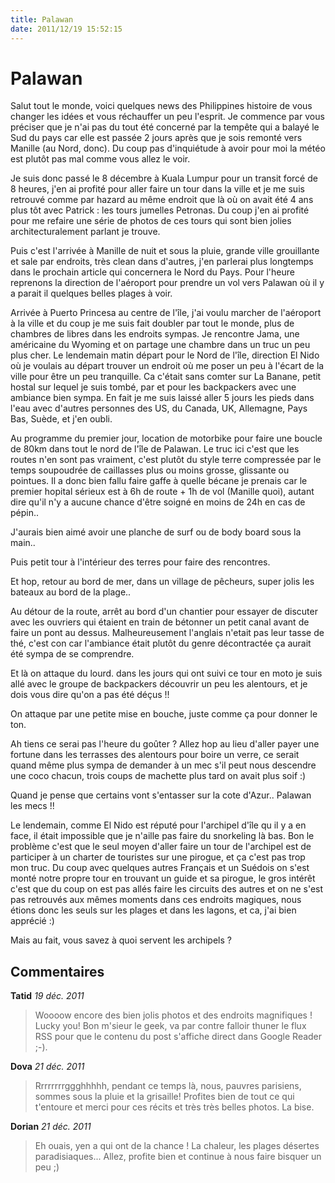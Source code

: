 ```yaml
---
title: Palawan
date: 2011/12/19 15:52:15
---
```


# Palawan

Salut tout le monde, voici quelques news des Philippines histoire de vous changer les idées et vous réchauffer un peu l'esprit.
Je commence par vous préciser que je n'ai pas du tout été concerné par la tempête qui a balayé le Sud du pays car elle est passée 2 jours après que je sois remonté vers Manille (au Nord, donc). Du coup pas d'inquiétude à avoir pour moi la météo est plutôt pas mal comme vous allez le voir.

Je suis donc passé le 8 décembre à Kuala Lumpur pour un transit forcé de 8 heures, j'en ai profité pour aller faire un tour dans la ville et je me suis retrouvé comme par hazard au même endroit que là où on avait été 4 ans plus tôt avec Patrick : les tours jumelles Petronas. Du coup j'en ai profité pour me refaire une série de photos de ces tours qui sont bien jolies architecturalement parlant je trouve.

<!--<img src="http://etienne.croclemonde.org/public/Philippines/DSCF2186.jpg" />-->

Puis c'est l'arrivée à Manille de nuit et sous la pluie, grande ville grouillante et sale par endroits, très clean dans d'autres, j'en parlerai plus longtemps dans le prochain article qui concernera le Nord du Pays. Pour l'heure reprenons la direction de l'aéroport pour prendre un vol vers Palawan où il y a parait il quelques belles plages à voir.

Arrivée à Puerto Princesa au centre de l'île, j'ai voulu marcher de l'aéroport à la ville et du coup je me suis fait doubler par tout le monde, plus de chambres de libres dans les endroits sympas. Je rencontre Jama, une américaine du Wyoming et on partage une chambre dans un truc un peu plus cher. Le lendemain matin départ pour le Nord de l'île, direction El Nido où je voulais au départ trouver un endroit où me poser un peu à l'écart de la ville pour être un peu tranquille. Ca c'était sans comter sur La Banane, petit hostal sur lequel je suis tombé, par et pour les backpackers avec une ambiance bien sympa. En fait je me suis laissé aller 5 jours les pieds dans l'eau avec d'autres personnes des US, du Canada, UK, Allemagne, Pays Bas, Suède, et j'en oubli.

Au programme du premier jour, location de motorbike pour faire une boucle de 80km dans tout le nord de l'île de Palawan. Le truc ici c'est que les routes n'en sont pas vraiment, c'est plutôt du style terre compressée par le temps soupoudrée de caillasses plus ou moins grosse, glissante ou pointues. Il a donc bien fallu faire gaffe à quelle bécane je prenais car le premier hopital sérieux est à 6h de route + 1h de vol (Manille quoi), autant dire qu'il n'y a aucune chance d'être soigné en moins de 24h en cas de pépin..

<!--<img src="http://etienne.croclemonde.org/public/Philippines/DSCF2193.jpg" />-->

J'aurais bien aimé avoir une planche de surf ou de body board sous la main..

<!--<img src="http://etienne.croclemonde.org/public/Philippines/DSCF2196.jpg" />-->

Puis petit tour à l'intérieur des terres pour faire des rencontres.

<!--<img src="http://etienne.croclemonde.org/public/Philippines/DSCF2198.jpg" />-->
<!--<img src="http://etienne.croclemonde.org/public/Philippines/DSCF2202.jpg" />-->
<!--<img src="http://etienne.croclemonde.org/public/Philippines/DSCF2218.jpg" />-->

Et hop, retour au bord de mer, dans un village de pêcheurs, super jolis les bateaux au bord de la plage..

<!--<img src="http://etienne.croclemonde.org/public/Philippines/DSCF2207.jpg" />-->
<!--<img src="http://etienne.croclemonde.org/public/Philippines/DSCF2210.jpg" />-->
<!--<img src="http://etienne.croclemonde.org/public/Philippines/DSCF2220.jpg" />-->

Au détour de la route, arrêt au bord d'un chantier pour essayer de discuter avec les ouvriers qui étaient en train de bétonner un petit canal avant de faire un pont au dessus. Malheureusement l'anglais n'etait pas leur tasse de thé, c'est con car l'ambiance était plutôt du genre décontractée ça aurait été sympa de se comprendre.

<!--<img src="http://etienne.croclemonde.org/public/Philippines/DSCF2222.jpg" />-->

Et là on attaque du lourd. dans les jours qui ont suivi ce tour en moto je suis allé avec le groupe de backpackers découvrir un peu les alentours, et je dois vous dire qu'on a pas été déçus !!

On attaque par une petite mise en bouche, juste comme ça pour donner le ton.

<!--<img src="http://etienne.croclemonde.org/public/Philippines/DSCF2224.jpg" />-->

Ah tiens ce serai pas l'heure du goûter ? Allez hop au lieu d'aller payer une fortune dans les terrasses des alentours pour boire un verre, ce serait quand même plus sympa de demander à un mec s'il peut nous descendre une coco chacun, trois coups de machette plus tard on avait plus soif :)

<!--<img src="http://etienne.croclemonde.org/public/Philippines/DSCF2230.jpg" />-->

Quand je pense que certains vont s'entasser sur la cote d'Azur.. Palawan les mecs !!

<!--<img src="http://etienne.croclemonde.org/public/Philippines/DSCF2233.jpg" />-->
<!--<img src="http://etienne.croclemonde.org/public/Philippines/DSCF2236.jpg" />-->

Le lendemain, comme El Nido est réputé pour l'archipel d'île qu il y a en face, il était impossible que je n'aille pas faire du snorkeling là bas. Bon le problème c'est que le seul moyen d'aller faire un tour de l'archipel est de participer à un charter de touristes sur une pirogue, et ça c'est pas trop mon truc. Du coup avec quelques autres Français et un Suédois on s'est monté notre propre tour en trouvant un guide et sa pirogue, le gros intérêt c'est que du coup on est pas allés faire les circuits des autres et on ne s'est pas retrouvés aux mêmes moments dans ces endroits magiques, nous étions donc les seuls sur les plages et dans les lagons, et ca, j'ai bien apprécié :)

<!--<img src="http://etienne.croclemonde.org/public/Philippines/DSCF2256.jpg" />-->
<!--<img src="http://etienne.croclemonde.org/public/Philippines/DSCF2258.jpg" />-->
<!--<img src="http://etienne.croclemonde.org/public/Philippines/DSCF2261.jpg" />-->
<!--<img src="http://etienne.croclemonde.org/public/Philippines/DSCF2263.jpg" />-->
<!--<img src="http://etienne.croclemonde.org/public/Philippines/DSCF2264.jpg" />-->

Mais au fait, vous savez à quoi servent les archipels ?

## Commentaires

__Tatid__ _19 déc. 2011_
> Woooow encore des bien jolis photos et des endroits magnifiques ! Lucky you!
Bon m'sieur le geek, va par contre falloir thuner le flux RSS pour que le contenu du post s'affiche direct dans Google Reader ;-).

__Dova__ _21 déc. 2011_
> Rrrrrrrrggghhhhh, pendant ce temps là, nous, pauvres parisiens, sommes sous la pluie et la grisaille!
Profites bien de tout ce qui t'entoure et merci pour ces récits et très très belles photos.
La bise.

__Dorian__ _21 déc. 2011_
> Eh ouais, yen a qui ont de la chance ! La chaleur, les plages désertes paradisiaques...
Allez, profite bien et continue à nous faire bisquer un peu ;)


